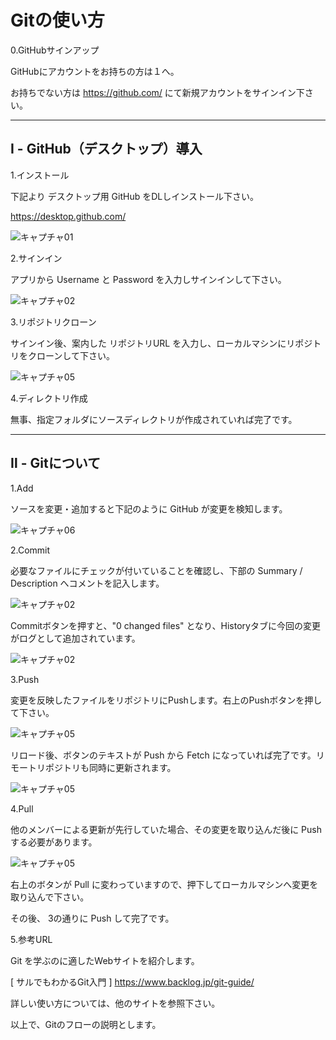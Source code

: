 # Gitの使い方

0.GitHubサインアップ

GitHubにアカウントをお持ちの方は１へ。

お持ちでない方は
https://github.com/
にて新規アカウントをサインイン下さい。

---
## Ⅰ - GitHub（デスクトップ）導入

1.インストール

下記より デスクトップ用 GitHub をDLしインストール下さい。

https://desktop.github.com/

![キャプチャ01](./images/capture01.png)

2.サインイン

アプリから Username と Password を入力しサインインして下さい。

![キャプチャ02](./images/capture02.png)


3.リポジトリクローン

サインイン後、案内した リポジトリURL を入力し、ローカルマシンにリポジトリをクローンして下さい。

![キャプチャ05](./images/capture05.png)

4.ディレクトリ作成

無事、指定フォルダにソースディレクトリが作成されていれば完了です。

---
## Ⅱ - Gitについて

1.Add

ソースを変更・追加すると下記のように GitHub が変更を検知します。

![キャプチャ06](./images/capture06.png)

2.Commit

必要なファイルにチェックが付いていることを確認し、下部の Summary / Description へコメントを記入します。

![キャプチャ02](./images/capture07.png)

Commitボタンを押すと、"0 changed files" となり、Historyタブに今回の変更がログとして追加されています。

![キャプチャ02](./images/capture08.png)

3.Push

変更を反映したファイルをリポジトリにPushします。右上のPushボタンを押して下さい。

![キャプチャ05](./images/capture09.png)

リロード後、ボタンのテキストが Push から Fetch になっていれば完了です。リモートリポジトリも同時に更新されます。

![キャプチャ05](./images/capture10.png)


4.Pull

他のメンバーによる更新が先行していた場合、その変更を取り込んだ後に Push する必要があります。

![キャプチャ05](./images/capture11.png)

右上のボタンが Pull に変わっていますので、押下してローカルマシンへ変更を取り込んで下さい。

その後、 3の通りに Push して完了です。

5.参考URL

Git を学ぶのに適したWebサイトを紹介します。

[ サルでもわかるGit入門 ]
https://www.backlog.jp/git-guide/

詳しい使い方については、他のサイトを参照下さい。

以上で、Gitのフローの説明とします。
